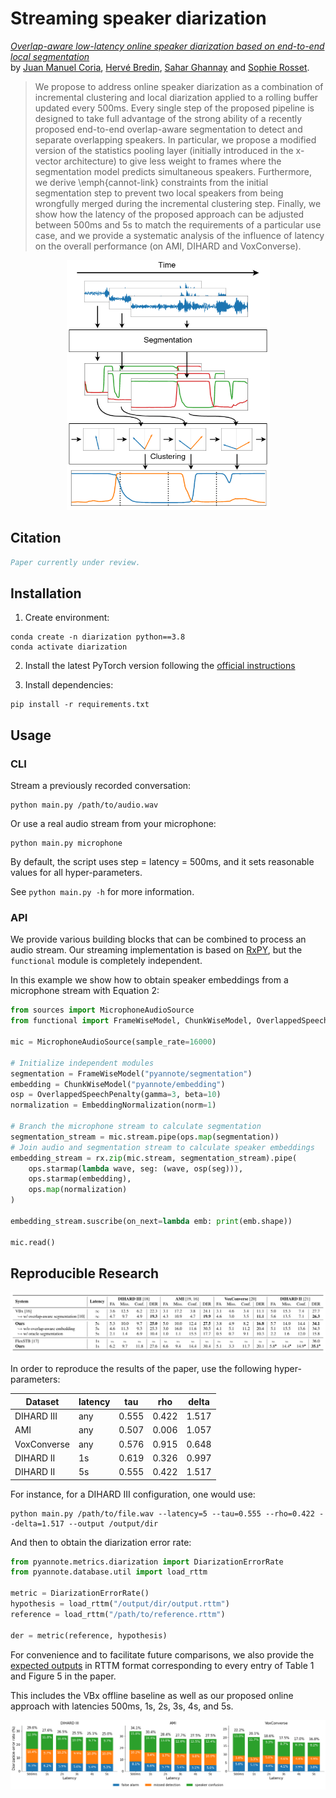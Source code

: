 # Streaming speaker diarization

*[Overlap-aware low-latency online speaker diarization based on end-to-end local segmentation](/paper.pdf)*   
by [Juan Manuel Coria](https://juanmc2005.github.io/), [Hervé Bredin](https://herve.niderb.fr), [Sahar Ghannay](https://saharghannay.github.io/) and [Sophie Rosset](https://perso.limsi.fr/rosset/).


> We propose to address online speaker diarization as a combination of incremental clustering and local diarization applied to a rolling buffer updated every 500ms. Every single step of the proposed pipeline is designed to take full advantage of the strong ability of a recently proposed end-to-end overlap-aware segmentation to detect and separate overlapping speakers. In particular, we propose a modified version of the statistics pooling layer (initially introduced in the x-vector architecture) to give less weight to frames where the segmentation model predicts simultaneous speakers. Furthermore, we derive \emph{cannot-link} constraints from the initial segmentation step to prevent two local speakers from being wrongfully merged during the incremental clustering step. Finally, we show how the latency of the proposed approach can be adjusted between 500ms and 5s to match the requirements of a particular use case, and we provide a systematic analysis of the influence of latency on the overall performance (on AMI, DIHARD and VoxConverse).

<p align="center">
<img height="400" src="/figure1.png" title="Figure 1" width="325" />
</p>

## Citation

```bibtex
Paper currently under review.
```

## Installation

1) Create environment:

```shell
conda create -n diarization python==3.8
conda activate diarization
```

2) Install the latest PyTorch version following the [official instructions](https://pytorch.org/get-started/locally/#start-locally)

3) Install dependencies:
```shell
pip install -r requirements.txt
```

## Usage

### CLI

Stream a previously recorded conversation:

```shell
python main.py /path/to/audio.wav
```

Or use a real audio stream from your microphone:

```shell
python main.py microphone
```

By default, the script uses step = latency = 500ms, and it sets reasonable values for all hyper-parameters.

See `python main.py -h` for more information.

### API

We provide various building blocks that can be combined to process an audio stream.
Our streaming implementation is based on [RxPY](https://github.com/ReactiveX/RxPY), but the `functional` module is completely independent.

In this example we show how to obtain speaker embeddings from a microphone stream with Equation 2:

```python
from sources import MicrophoneAudioSource
from functional import FrameWiseModel, ChunkWiseModel, OverlappedSpeechPenalty, EmbeddingNormalization

mic = MicrophoneAudioSource(sample_rate=16000)

# Initialize independent modules
segmentation = FrameWiseModel("pyannote/segmentation")
embedding = ChunkWiseModel("pyannote/embedding")
osp = OverlappedSpeechPenalty(gamma=3, beta=10)
normalization = EmbeddingNormalization(norm=1)

# Branch the microphone stream to calculate segmentation
segmentation_stream = mic.stream.pipe(ops.map(segmentation))
# Join audio and segmentation stream to calculate speaker embeddings
embedding_stream = rx.zip(mic.stream, segmentation_stream).pipe(
    ops.starmap(lambda wave, seg: (wave, osp(seg))),
    ops.starmap(embedding),
    ops.map(normalization)
)

embedding_stream.suscribe(on_next=lambda emb: print(emb.shape))

mic.read()
```

##  Reproducible Research

![Table 1](/table1.png)

In order to reproduce the results of the paper, use the following hyper-parameters:

Dataset     | latency | tau    | rho    | delta 
------------|---------|--------|--------|------
DIHARD III  | any     | 0.555  | 0.422  | 1.517  
AMI         | any     | 0.507  | 0.006  | 1.057  
VoxConverse | any     | 0.576  | 0.915  | 0.648  
DIHARD II   | 1s      | 0.619  | 0.326  | 0.997  
DIHARD II   | 5s      | 0.555  | 0.422  | 1.517  

For instance, for a DIHARD III configuration, one would use:

```shell
python main.py /path/to/file.wav --latency=5 --tau=0.555 --rho=0.422 --delta=1.517 --output /output/dir
```

And then to obtain the diarization error rate:

```python
from pyannote.metrics.diarization import DiarizationErrorRate
from pyannote.database.util import load_rttm

metric = DiarizationErrorRate()
hypothesis = load_rttm("/output/dir/output.rttm")
reference = load_rttm("/path/to/reference.rttm")

der = metric(reference, hypothesis)
```

For convenience and to facilitate future comparisons, we also provide the [expected outputs](/expected_outputs) in RTTM format corresponding to every entry of Table 1 and Figure 5 in the paper.  

This includes the VBx offline baseline as well as our proposed online approach with latencies 500ms, 1s, 2s, 3s, 4s, and 5s.

![Figure 5](/figure5.png)

